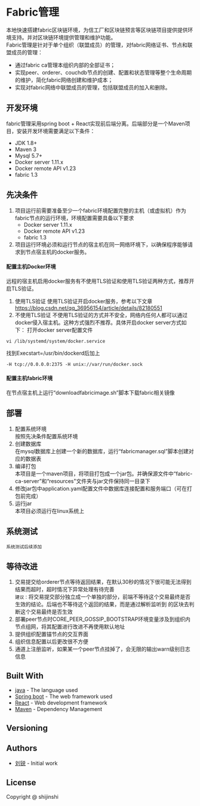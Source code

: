# Fabric管理
本地快速搭建fabric区块链环境，为信工厂和区块链预言等区块链项目提供提供环境支持。并对区块链环境提供管理和维护功能。  
Fabric管理是针对于单个组织（联盟成员）的管理，对fabric网络证书、节点和联盟成员的管理：
- 通过fabric ca管理本组织内部的全部证书；
- 实现peer、orderer、couchdb节点的创建、配置和状态管理等整个生命周期的维护，简化fabric网络创建和维护成本；
- 实现对fabric网络中联盟成员的管理，包括联盟成员的加入和删除。

## 开发环境
fabric管理采用spring boot + React实现前后端分离。后端部分是一个Maven项目，安装开发环境需要满足以下条件：
- JDK 1.8+
- Maven 3
- Mysql 5.7+ 
- Docker server 1.11.x
- Docker remote API v1.23
- fabric 1.3

## 先决条件
1. 项目运行前需要准备至少一个fabric环境配置完整的主机（或虚拟机）作为fabric节点的运行环境，环境配置需要具备以下要求
    - Docker server 1.11.x
    - Docker remote API v1.23
    - fabric 1.3
2. 项目运行环境必须和运行节点的宿主机在同一网络环境下，以确保程序能够请求到节点宿主机的docker服务。
#### 配置主机Docker环境
远程的宿主机启用docker服务有不使用TLS验证和使用TLS验证两种方式，推荐开启TLS验证。
1. 使用TLS验证
使用TLS验证开启docker服务，参考以下文章
https://blog.csdn.net/qq_36956154/article/details/82180551
2. 不使用TLS验证 
不使用TLS验证的方式并不安全，网络内任何人都可以通过docker侵入宿主机。这种方式强烈不推荐。具体开启docker server方式如下： 
打开docker server配置文件
```
vi /lib/systemd/system/docker.service
```
找到Execstart=/usr/bin/dockerd后加上
```
-H tcp://0.0.0.0:2375 -H unix://var/run/docker.sock
```
#### 配置主机fabric环境
在节点宿主机上运行“downloadfabricimage.sh”脚本下载fabric相关镜像

## 部署
1. 配置系统环境  
按照先决条件配置系统环境  
2. 创建数据库  
在mysql数据库上创建一个新的数据库，运行“fabricmanager.sql”脚本创建对应的数据表  
3. 编译打包  
本项目是一个maven项目，将项目打包成一个jar包。并确保源文件中“fabric-ca-server”和“resources"文件夹与jar文件保持同一目录下  
4. 修改jar包中application.yaml配置文件中数据库连接配置和服务端口（可在打包前完成）  
5. 运行jar  
本项目必须运行在linux系统上

## 系统测试
    系统测试后续添加

## 等待改进
1. 交易提交给orderer节点等待返回结果，在默认30秒的情况下很可能无法得到结果而超时，超时情况下异常处理有待完善  
`建议：`将交易提交部分独立成一个单独的部分，前端不等待这个交易最终是否生效的结论。后端也不等待这个返回的结果，而是通过解析监听到
的区块去判断这个交易最终是否生效  
2. 部署peer节点时CORE_PEER_GOSSIP_BOOTSTRAP环境变量涉及到组织内节点组网，将其配置进行改进不再使用默认地址
3. 提供组织配置锚节点的交互界面
4. 组织信息配置以后更改很不方便
5. 通道上注册监听，如果某一个peer节点挂掉了，会无限的输出warn级别日志信息
    
## Built With
* [java](https://rometools.github.io/rome/) - The language used
* [Spring boot](http://www.dropwizard.io/1.0.2/docs/) - The web framework used
* [React](https://reactjs.org/) - Web development framework
* [Maven](https://maven.apache.org/) - Dependency Management

## Versioning

## Authors
- [刘锐](http://repos.shijinshi.cn/liurui) - Initial work

## License
Copyright @ shijinshi